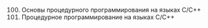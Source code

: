 100. Основы процедурного программирования на языках C/C++
110. Процедурное программирование на языках C/C++
